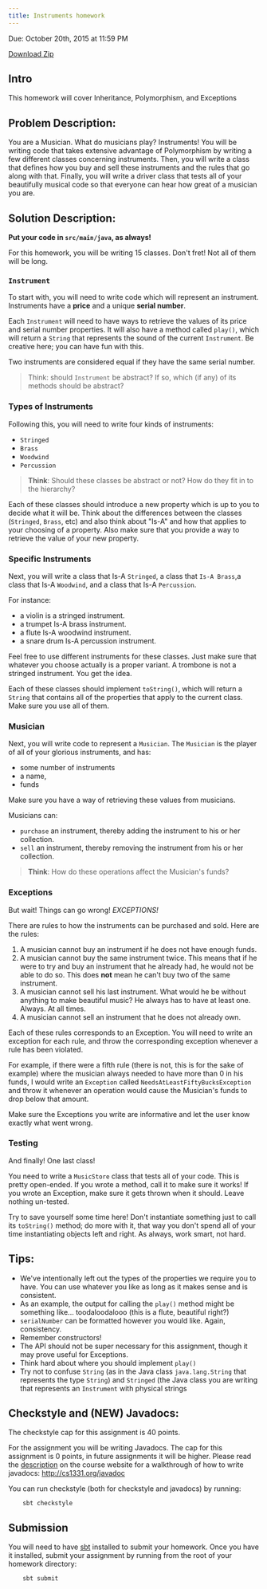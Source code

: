 ```yaml
---
title: Instruments homework
---
```

Due: October 20th, 2015 at 11:59 PM

[Download Zip](https://github.gatech.edu/cs1331-fall2015/hw-instruments/archive/master.zip)

## Intro
This homework will cover Inheritance, Polymorphism, and Exceptions

## Problem Description:

You are a Musician. What do musicians play? Instruments! You will be writing code that takes extensive advantage of Polymorphism by writing a few different classes concerning instruments. Then, you will write a class that defines how you buy and sell these instruments and the rules that go along with that. Finally, you will write a driver class that tests all of your beautifully musical code so that everyone can hear how great of a musician you are.

## Solution Description:

**Put your code in ``src/main/java``, as always!**

For this homework, you will be writing 15 classes. Don't fret! Not all of them will be long.

### ``Instrument``

To start with, you will need to write code which will represent an instrument. Instruments have a **price** and a unique **serial number**. 

Each ``Instrument`` will need to have ways to retrieve the values of its price and serial number properties. It will also have a method called ``play()``, which will return a ``String`` that represents the sound of the current ``Instrument``. Be creative here; you can have fun with this.

Two instruments are considered equal if they have the same serial number.

> Think: should ``Instrument`` be abstract? If so, which (if any) of its methods should be abstract?

### Types of Instruments

Following this, you will need to write four kinds of instruments: 

- ``Stringed``
- ``Brass``
- ``Woodwind``
- ``Percussion``

> **Think**: Should these classes be abstract or not? How do they fit in to the hierarchy?

Each of these classes should introduce a new property which is up to you to decide what it will be. Think about the differences between the classes (``Stringed``, ``Brass``, etc) and also think about "Is-A" and how that applies to your choosing of a property. Also make sure that you provide a way to retrieve the value of your new property.

### Specific Instruments

Next, you will write a class that Is-A ``Stringed``, a class that ``Is-A Brass``,a class that Is-A ``Woodwind``, and a class that Is-A ``Percussion``.

For instance: 
- a violin is a stringed instrument.
- a trumpet Is-A brass instrument.
- a flute Is-A woodwind instrument.
- a snare drum Is-A percussion instrument.

Feel free to use different instruments for these classes. Just make sure that whatever you choose actually is a proper variant. A trombone is not a stringed instrument. You get the idea.

Each of these classes should implement ``toString()``, which will return a ``String`` that contains all of the properties that apply to the current class. Make sure you use all of them.

### Musician

Next, you will write code to represent a ``Musician``. The ``Musician`` is the player of all of your glorious instruments, and has:

- some number of instruments
- a name,
- funds

Make sure you have a way of retrieving these values from musicians.

Musicians can:
- ``purchase`` an instrument, thereby adding the instrument to his or her collection.
- ``sell`` an instrument, thereby removing the instrument from his or her collection.

> **Think**: How do these operations affect the Musician's funds?


### Exceptions

But wait! Things can go wrong! *EXCEPTIONS!*

There are rules to how the instruments can be purchased and sold. Here are the rules:

1. A musician cannot buy an instrument if he does not have enough funds.
2. A musician cannot buy the same instrument twice. This means that if he were to try and buy an instrument that he already had, he would not be able to do so. This does **not** mean he can't buy two of the same instrument. 
3. A musician cannot sell his last instrument. What would he be without anything to make beautiful music? He always has to have at least one. Always. At all times.
4. A musician cannot sell an instrument that he does not already own.

Each of these rules corresponds to an Exception. You will need to write an exception for each rule, and throw the corresponding exception whenever a rule has been violated.

For example, if there were a fifth rule (there is not, this is for the sake of example) where the musician always needed to have more than 0 in his funds, I would write an ``Exception``  called ``NeedsAtLeastFiftyBucksException`` and throw it whenever an operation would cause the Musician's funds to drop below that amount.

Make sure the Exceptions you write are informative and let the user know
exactly what went wrong.

### Testing

And finally! One last class!

You need to write a ``MusicStore`` class that tests all of your code. This is pretty open-ended.
If you wrote a method, call it to make sure it works! If you wrote an Exception, make sure it gets thrown when it should. Leave nothing un-tested.

Try to save yourself some time here! Don't instantiate something just to call its ``toString()`` method; do more with it, that way you don't spend all of your time instantiating objects left and right. As always, work smart, not hard.


## Tips:
- We've intentionally left out the types of the properties we require you to have. You can use whatever you like as long as it makes sense and is consistent.
- As an example, the output for calling the `play()` method might be something like... toodaloodalooo (this is a flute, beautiful right?)
- `serialNumber` can be formatted however you would like. Again, consistency.
- Remember constructors!
- The API should not be super necessary for this assignment, though it may prove useful for Exceptions.
- Think hard about where you should implement `play()`
- Try not to confuse `String` (as in the Java class `java.lang.String` that represents the type `String`) and `Stringed` (the Java class you are writing that represents an `Instrument` with physical strings

## Checkstyle and (NEW) Javadocs:
The checkstyle cap for this assignment is 40 points. 

For the assignment you will be writing Javadocs. The cap for this assignment is 0 points, in future assignments it will be higher. Please read the [description](http://cs1331.org/javadoc) on the course website for a walkthrough of how to write javadocs: http://cs1331.org/javadoc

You can run checkstyle (both for checkstyle and javadocs) by running:
        
        sbt checkstyle

## Submission

You will need to have [sbt](http://www.scala-sbt.org/download.html) installed to submit your homework. Once you have it installed, submit your assignment by running from the root of your homework directory:

        sbt submit
